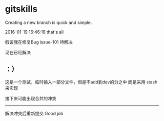 # gitskills

Creating a new branch is quick and simple.

2016-01-19 16:46:16  that's all

假设我在修复Bug issue-101 待解决

现在已经解决

：）
---
这是一个测试，临时输入一部分文件，但是不add到dev的分之中
而是采用 stash来实现

接下来可能出现合并的冲突

---
解决冲突后重新提交 Good job


